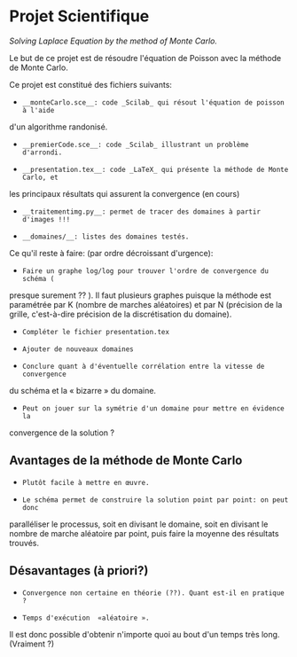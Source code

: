 # Projet Scientifique
_Solving Laplace Equation by the method of Monte Carlo._

Le but de ce projet est de résoudre l'équation de Poisson avec la méthode de
Monte Carlo.

Ce projet est constitué des fichiers suivants:
-     __monteCarlo.sce__: code _Scilab_ qui résout l'équation de poisson à l'aide
d'un algorithme randonisé.
-     __premierCode.sce__: code _Scilab_ illustrant un problème d'arrondi.
-     __presentation.tex__: code _LaTeX_ qui présente la méthode de Monte Carlo, et
les principaux résultats qui assurent la convergence (en cours)
-     __traitementimg.py__: permet de tracer des domaines à partir d'images !!!
-     __domaines/__: listes des domaines testés.

Ce qu'il reste à faire: (par ordre décroissant d'urgence):
-     Faire un graphe log/log pour trouver l'ordre de convergence du schéma (
presque surement ?? ). Il faut plusieurs graphes puisque la méthode est
paramétrée par K (nombre de marches aléatoires) et par N (précision de
la grille, c'est-à-dire précision de la discrétisation du domaine).
-     Compléter le fichier presentation.tex
-     Ajouter de nouveaux domaines
-     Conclure quant à d'éventuelle corrélation entre la vitesse de convergence
du schéma et la « bizarre » du domaine.
-     Peut on jouer sur la symétrie d'un domaine pour mettre en évidence la
convergence de la solution ?

## Avantages de la méthode de Monte Carlo

-     Plutôt facile à mettre en œuvre.
-     Le schéma permet de construire la solution point par point: on peut donc
paralléliser le processus, soit en divisant le domaine, soit en divisant
le nombre de marche aléatoire par point, puis faire la moyenne des
résultats trouvés.


## Désavantages (à priori?)

-     Convergence non certaine en théorie (??). Quant est-il en pratique ?
-     Temps d'exécution  «aléatoire ».

Il est donc possible d'obtenir n'importe quoi au bout d'un temps très long.
(Vraiment ?)
